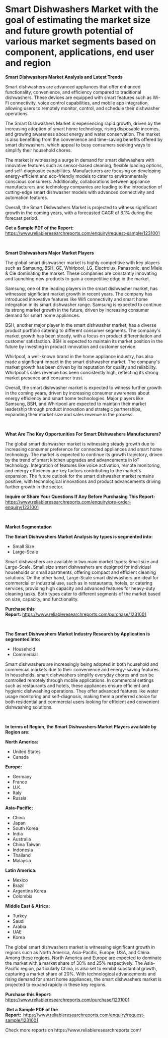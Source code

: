 <p><h1>Smart Dishwashers Market with the goal of estimating the market size and future growth potential of various market segments based on component, applications, end user and region</h1></p><p><strong>Smart Dishwashers Market Analysis and Latest Trends</strong></p>
<p><p>Smart dishwashers are advanced appliances that offer enhanced functionality, convenience, and efficiency compared to traditional dishwashers. These devices are equipped with smart features such as Wi-Fi connectivity, voice control capabilities, and mobile app integration, allowing users to remotely monitor, control, and schedule their dishwasher operations.</p><p>The Smart Dishwashers Market is experiencing rapid growth, driven by the increasing adoption of smart home technology, rising disposable incomes, and growing awareness about energy and water conservation. The market is also benefiting from the convenience and time-saving benefits offered by smart dishwashers, which appeal to busy consumers seeking ways to simplify their household chores.</p><p>The market is witnessing a surge in demand for smart dishwashers with innovative features such as sensor-based cleaning, flexible loading options, and self-diagnostic capabilities. Manufacturers are focusing on developing energy-efficient and eco-friendly models to cater to environmentally conscious consumers. Additionally, collaborations between appliance manufacturers and technology companies are leading to the introduction of cutting-edge smart dishwasher models with advanced connectivity and automation features.</p><p>Overall, the Smart Dishwashers Market is projected to witness significant growth in the coming years, with a forecasted CAGR of 8.1% during the forecast period.</p></p>
<p><strong>Get a Sample PDF of the Report:&nbsp;</strong> <a href="https://www.reliableresearchreports.com/enquiry/request-sample/1231001">https://www.reliableresearchreports.com/enquiry/request-sample/1231001</a></p>
<p>&nbsp;</p>
<p><strong>Smart Dishwashers Major Market Players</strong></p>
<p><p>The global smart dishwasher market is highly competitive with key players such as Samsung, BSH, GE, Whirlpool, LG, Electrolux, Panasonic, and Miele & Cie dominating the market. These companies are constantly innovating and launching new products to gain a competitive edge in the market.</p><p>Samsung, one of the leading players in the smart dishwasher market, has witnessed significant market growth in recent years. The company has introduced innovative features like Wifi connectivity and smart home integration in its smart dishwasher range. Samsung is expected to continue its strong market growth in the future, driven by increasing consumer demand for smart home appliances.</p><p>BSH, another major player in the smart dishwasher market, has a diverse product portfolio catering to different consumer segments. The company's market growth has been steady, with a focus on product differentiation and customer satisfaction. BSH is expected to maintain its market position in the future by investing in product innovation and customer service.</p><p>Whirlpool, a well-known brand in the home appliance industry, has also made a significant impact in the smart dishwasher market. The company's market growth has been driven by its reputation for quality and reliability. Whirlpool's sales revenue has been consistently high, reflecting its strong market presence and consumer trust.</p><p>Overall, the smart dishwasher market is expected to witness further growth in the coming years, driven by increasing consumer awareness about energy efficiency and smart home technologies. Major players like Samsung, BSH, and Whirlpool are expected to maintain their market leadership through product innovation and strategic partnerships, expanding their market size and sales revenue in the process.</p></p>
<p>&nbsp;</p>
<p><strong>What Are The Key Opportunities For Smart Dishwashers Manufacturers?</strong></p>
<p><p>The global smart dishwasher market is witnessing steady growth due to increasing consumer preference for connected appliances and smart home technology. The market is expected to continue its growth trajectory, driven by the trend of smart kitchen upgrades and advancements in IoT technology. Integration of features like voice activation, remote monitoring, and energy efficiency are key factors contributing to the market's expansion. The future outlook for the smart dishwasher market remains positive, with technological innovations and product advancements driving further growth in the sector.</p></p>
<p><strong>Inquire or Share Your Questions If Any Before Purchasing This Report:</strong> <a href="https://www.reliableresearchreports.com/enquiry/pre-order-enquiry/1231001">https://www.reliableresearchreports.com/enquiry/pre-order-enquiry/1231001</a></p>
<p>&nbsp;</p>
<p><strong>Market Segmentation</strong></p>
<p><strong>The Smart Dishwashers Market Analysis by types is segmented into:</strong></p>
<p><ul><li>Small Size</li><li>Large-Scale</li></ul></p>
<p><p>Smart dishwashers are available in two main market types: Small size and Large-Scale. Small size smart dishwashers are designed for individual households or small apartments, offering compact and efficient cleaning solutions. On the other hand, Large-Scale smart dishwashers are ideal for commercial or industrial use, such as in restaurants, hotels, or catering services, providing high capacity and advanced features for heavy-duty cleaning tasks. Both types cater to different segments of the market based on size, capacity, and functionality.</p></p>
<p><strong>Purchase this Report:&nbsp;</strong><a href="https://www.reliableresearchreports.com/purchase/1231001">https://www.reliableresearchreports.com/purchase/1231001</a></p>
<p>&nbsp;</p>
<p><strong>The Smart Dishwashers Market Industry Research by Application is segmented into:</strong></p>
<p><ul><li>Household</li><li>Commercial</li></ul></p>
<p><p>Smart dishwashers are increasingly being adopted in both household and commercial markets due to their convenience and energy-saving features. In households, smart dishwashers simplify everyday chores and can be controlled remotely through mobile applications. In commercial settings such as restaurants and hotels, these appliances ensure efficient and hygienic dishwashing operations. They offer advanced features like water usage monitoring and self-diagnosis, making them a preferred choice for both residential and commercial users looking for efficient and convenient dishwashing solutions.</p></p>
<p>&nbsp;</p>
<p><strong>In terms of Region, the Smart Dishwashers Market Players available by Region are:</strong></p>
<p>
    <p> <strong> North America: </strong>
        <ul>
            <li>United States</li>
            <li>Canada</li>
        </ul>
        </p> 
    <p> <strong> Europe: </strong>
        <ul>
            <li>Germany</li>
            <li>France</li>
            <li>U.K.</li>
            <li>Italy</li>
            <li>Russia</li>
        </ul>
        </p> 
    <p> <strong> Asia-Pacific: </strong>
        <ul>
            <li>China</li>
            <li>Japan</li>
            <li>South Korea</li>
            <li>India</li>
            <li>Australia</li>
            <li>China Taiwan</li>
            <li>Indonesia</li>
            <li>Thailand</li>
            <li>Malaysia</li>
        </ul>
        </p> 
    <p> <strong> Latin America: </strong>
        <ul>
            <li>Mexico</li>
            <li>Brazil</li>
            <li>Argentina Korea</li>
            <li>Colombia</li>
        </ul>
        </p> 
    <p> <strong> Middle East & Africa: </strong>
        <ul>
            <li>Turkey</li>
            <li>Saudi</li>
            <li>Arabia</li>
            <li>UAE</li>
            <li>Korea</li>
        </ul>
    </p>
    </p>
<p><p>The global smart dishwashers market is witnessing significant growth in regions such as North America, Asia-Pacific, Europe, USA, and China. Among these regions, North America and Europe are expected to dominate the market with a market share of 30% and 25% respectively. The Asia-Pacific region, particularly China, is also set to exhibit substantial growth, capturing a market share of 20%. With technological advancements and rising demand for smart home appliances, the smart dishwashers market is projected to expand rapidly in these key regions.</p></p>
<p><strong>Purchase this Report: </strong><a href="https://www.reliableresearchreports.com/purchase/1231001">https://www.reliableresearchreports.com/purchase/1231001</a></p>
<p>&nbsp;<strong>Get a Sample PDF of the Report:&nbsp;&nbsp;</strong><a href="https://www.reliableresearchreports.com/enquiry/request-sample/1231001">https://www.reliableresearchreports.com/enquiry/request-sample/1231001</a></p>
<p><strong></strong></p>
<p>Check more reports on https://www.reliableresearchreports.com/</p>